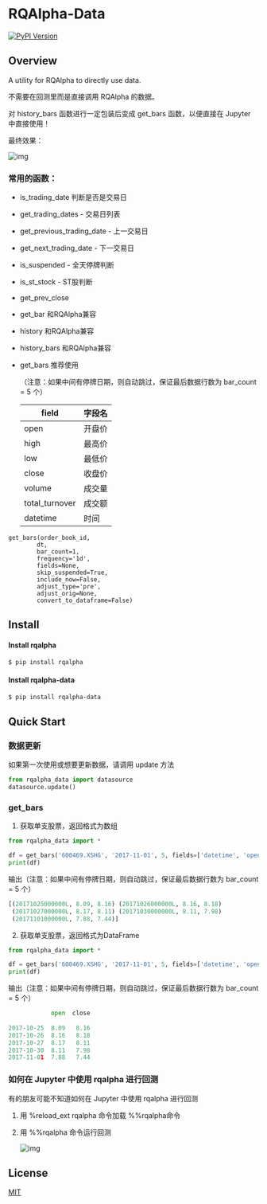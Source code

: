 # RQAlpha-Data

[![PyPI Version](https://img.shields.io/pypi/v/rqalpha-data.svg)](https://pypi.python.org/pypi/rqalpha-data)

## Overview
A utility for RQAlpha to directly use data.

不需要在回测里而是直接调用 RQAlpha 的数据。



对 history_bars 函数进行一定包装后变成 get_bars 函数，以便直接在 Jupyter 中直接使用！

最终效果：

![img](https://pic3.zhimg.com/50/v2-6cdf9e049c3d738cace34500537008ee.jpg)

### 常用的函数：

* is_trading_date 判断是否是交易日

* get_trading_dates - 交易日列表

* get_previous_trading_date - 上一交易日

* get_next_trading_date - 下一交易日

* is_suspended - 全天停牌判断

* is_st_stock - ST股判断​

* get_prev_close

* get_bar 和RQAlpha兼容

* history 和RQAlpha兼容

* history_bars 和RQAlpha兼容

* get_bars 推荐使用

  （注意：如果中间有停牌日期，则自动跳过，保证最后数据行数为 bar_count = 5 个）

  | field          | 字段名  |
  | -------------- | ---- |
  | open           | 开盘价  |
  | high           | 最高价  |
  | low            | 最低价  |
  | close          | 收盘价  |
  | volume         | 成交量  |
  | total_turnover | 成交额  |
  | datetime       | 时间   |



```
get_bars(order_book_id,
        dt,
        bar_count=1,
        frequency='1d',
        fields=None,
        skip_suspended=True,
        include_now=False,
        adjust_type='pre',
        adjust_orig=None,
        convert_to_dataframe=False)
```

## Install

#### Install rqalpha
```bash
$ pip install rqalpha
```

#### Install rqalpha-data
```bash
$ pip install rqalpha-data
```

## Quick Start

### 数据更新

如果第一次使用或想要更新数据，请调用 update 方法

```python
from rqalpha_data import datasource
datasource.update()
```

### get_bars

1. 获取单支股票，返回格式为数组

```python
from rqalpha_data import *

df = get_bars('600469.XSHG', '2017-11-01', 5, fields=['datetime', 'open', 'close'])
print(df)
```

输出（注意：如果中间有停牌日期，则自动跳过，保证最后数据行数为 bar_count = 5 个）

```python
[(20171025000000L, 8.09, 8.16) (20171026000000L, 8.16, 8.18)
 (20171027000000L, 8.17, 8.11) (20171030000000L, 8.11, 7.98)
 (20171101000000L, 7.88, 7.44)]
```



2. 获取单支股票，返回格式为DataFrame

```python
from rqalpha_data import *

df = get_bars('600469.XSHG', '2017-11-01', 5, fields=['datetime', 'open', 'close'], convert_to_dataframe=True)
print(df)
```

输出（注意：如果中间有停牌日期，则自动跳过，保证最后数据行数为 bar_count = 5 个）

```python
            open  close
                       
2017-10-25  8.09   8.16
2017-10-26  8.16   8.18
2017-10-27  8.17   8.11
2017-10-30  8.11   7.98
2017-11-01  7.88   7.44
```



### 如何在 Jupyter 中使用 rqalpha 进行回测
有的朋友可能不知道如何在 Jupyter 中使用 rqalpha 进行回测

1. 用 %reload_ext rqalpha 命令加载 %%rqalpha命令

2. 用 %%rqalpha 命令运行回测

   ![img](https://pic1.zhimg.com/50/v2-8ce420194c0627d5eff59913c0b513f0.jpg)

## License

[MIT](https://tldrlegal.com/license/mit-license)

